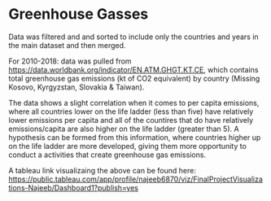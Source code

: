 # Greenhouse Gasses
Data was filtered and and sorted to include only the countries and years in the main dataset and then merged.

For 2010-2018: data was pulled from https://data.worldbank.org/indicator/EN.ATM.GHGT.KT.CE, which contains total greenhouse gas emissions (kt of CO2 equivalent) by country (Missing Kosovo, Kyrgyzstan, Slovakia & Taiwan).

The data shows a slight correlation when it comes to per capita emissions, where all countries lower on the life ladder (less than five) have relatively lower emissions per capita and all of the countires that do have relatively emissions/capita are also higher on the life ladder (greater than 5). A hypothesis can be formed from this information, where countries higher up on the life ladder are more developed, giving them more opportunity to conduct a activities that create greenhouse gas emissions.

A tableau link visualizaing the above can be found here:
https://public.tableau.com/app/profile/najeeb6870/viz/FinalProjectVisualizations-Najeeb/Dashboard1?publish=yes
